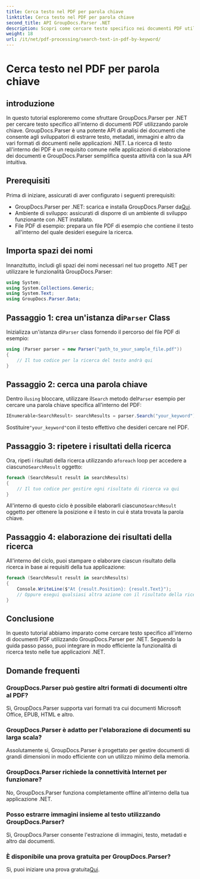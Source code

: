 ```yaml
---
title: Cerca testo nel PDF per parola chiave
linktitle: Cerca testo nel PDF per parola chiave
second_title: API GroupDocs.Parser .NET
description: Scopri come cercare testo specifico nei documenti PDF utilizzando GroupDocs.Parser per .NET. Integra in modo efficiente potenti funzionalità di ricerca di testo nel tuo .NET.
weight: 18
url: /it/net/pdf-processing/search-text-in-pdf-by-keyword/
---
```


# Cerca testo nel PDF per parola chiave

## introduzione
In questo tutorial esploreremo come sfruttare GroupDocs.Parser per .NET per cercare testo specifico all'interno di documenti PDF utilizzando parole chiave. GroupDocs.Parser è una potente API di analisi dei documenti che consente agli sviluppatori di estrarre testo, metadati, immagini e altro da vari formati di documenti nelle applicazioni .NET. La ricerca di testo all'interno dei PDF è un requisito comune nelle applicazioni di elaborazione dei documenti e GroupDocs.Parser semplifica questa attività con la sua API intuitiva.
## Prerequisiti
Prima di iniziare, assicurati di aver configurato i seguenti prerequisiti:
-  GroupDocs.Parser per .NET: scarica e installa GroupDocs.Parser da[Qui](https://releases.groupdocs.com/parser/net/).
- Ambiente di sviluppo: assicurati di disporre di un ambiente di sviluppo funzionante con .NET installato.
- File PDF di esempio: prepara un file PDF di esempio che contiene il testo all'interno del quale desideri eseguire la ricerca.

## Importa spazi dei nomi
Innanzitutto, includi gli spazi dei nomi necessari nel tuo progetto .NET per utilizzare le funzionalità GroupDocs.Parser:
```csharp
using System;
using System.Collections.Generic;
using System.Text;
using GroupDocs.Parser.Data;
```
##  Passaggio 1: crea un'istanza di`Parser` Class
 Inizializza un'istanza di`Parser` class fornendo il percorso del file PDF di esempio:
```csharp
using (Parser parser = new Parser("path_to_your_sample_file.pdf"))
{
    // Il tuo codice per la ricerca del testo andrà qui
}
```
## Passaggio 2: cerca una parola chiave
 Dentro il`using` bloccare, utilizzare il`Search` metodo del`Parser` esempio per cercare una parola chiave specifica all'interno del PDF:
```csharp
IEnumerable<SearchResult> searchResults = parser.Search("your_keyword");
```
 Sostituire`"your_keyword"`con il testo effettivo che desideri cercare nel PDF.
## Passaggio 3: ripetere i risultati della ricerca
 Ora, ripeti i risultati della ricerca utilizzando a`foreach` loop per accedere a ciascuno`SearchResult` oggetto:
```csharp
foreach (SearchResult result in searchResults)
{
    // Il tuo codice per gestire ogni risultato di ricerca va qui
}
```
 All'interno di questo ciclo è possibile elaborarli ciascuno`SearchResult` oggetto per ottenere la posizione e il testo in cui è stata trovata la parola chiave.
## Passaggio 4: elaborazione dei risultati della ricerca
All'interno del ciclo, puoi stampare o elaborare ciascun risultato della ricerca in base ai requisiti della tua applicazione:
```csharp
foreach (SearchResult result in searchResults)
{
    Console.WriteLine($"At {result.Position}: {result.Text}");
    // Oppure esegui qualsiasi altra azione con il risultato della ricerca
}
```

## Conclusione
In questo tutorial abbiamo imparato come cercare testo specifico all'interno di documenti PDF utilizzando GroupDocs.Parser per .NET. Seguendo la guida passo passo, puoi integrare in modo efficiente la funzionalità di ricerca testo nelle tue applicazioni .NET.

## Domande frequenti
### GroupDocs.Parser può gestire altri formati di documenti oltre al PDF?
Sì, GroupDocs.Parser supporta vari formati tra cui documenti Microsoft Office, EPUB, HTML e altro.
### GroupDocs.Parser è adatto per l'elaborazione di documenti su larga scala?
Assolutamente sì, GroupDocs.Parser è progettato per gestire documenti di grandi dimensioni in modo efficiente con un utilizzo minimo della memoria.
### GroupDocs.Parser richiede la connettività Internet per funzionare?
No, GroupDocs.Parser funziona completamente offline all'interno della tua applicazione .NET.
### Posso estrarre immagini insieme al testo utilizzando GroupDocs.Parser?
Sì, GroupDocs.Parser consente l'estrazione di immagini, testo, metadati e altro dai documenti.
### È disponibile una prova gratuita per GroupDocs.Parser?
 Sì, puoi iniziare una prova gratuita[Qui](https://releases.groupdocs.com/).